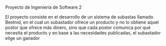 
Proyecto de Ingenieria de Software 2

El proyecto consiste en el desarrollo de un sistema de subastas llamado Bestnid, en el cual un subastador ofrece un producto
y no lo obtiene aquel postor que ofrece más dinero, sino que cada postor comunica por qué necesita el producto y en base a 
las necesidades publicadas, el subastador elige un ganador
